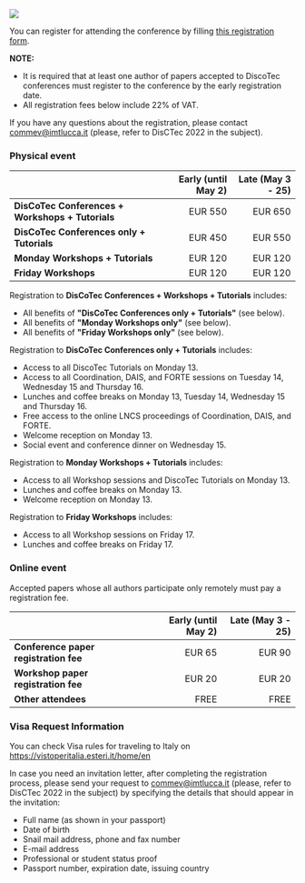[![](https://www.discotec.org/2022/discotec2022-banner.jpeg)](https://www.discotec.org/2022/)

You can register for attending the conference by filling [this registration form](...).


**NOTE:**
* It is required that at least one author of papers accepted to DiscoTec conferences must register to the conference by the early registration date. 
* All registration fees below include 22% of VAT. 

If you have any questions about the registration, please contact <commev@imtlucca.it> (please, refer to DisCTec 2022 in the subject).

### Physical event

| | Early (until May 2) | Late (May 3 - 25) |
| - | -: | -: |
| **DisCoTec Conferences + Workshops + Tutorials** | EUR 550  | EUR 650 | 
| **DisCoTec Conferences only + Tutorials** | EUR 450 | EUR 550 |
| **Monday Workshops + Tutorials** | EUR 120 | EUR 120 |
| **Friday Workshops** | EUR 120 | EUR 120 |


Registration to **DisCoTec Conferences + Workshops + Tutorials** includes:
* All benefits of **"DisCoTec Conferences only + Tutorials"** (see below).
* All benefits of **"Monday Workshops only"** (see below).
* All benefits of **"Friday Workshops only"** (see below).

Registration to **DisCoTec Conferences only + Tutorials** includes:
* Access to all DiscoTec Tutorials on Monday 13.
* Access to all Coordination, DAIS, and FORTE sessions on Tuesday 14, Wednesday 15 and Thursday 16.
* Lunches and coffee breaks on Monday 13, Tuesday 14, Wednesday 15 and Thursday 16. 
* Free access to the online LNCS proceedings of Coordination, DAIS, and FORTE. 
* Welcome reception on Monday 13.     
* Social event and conference dinner on Wednesday 15. 

Registration to **Monday Workshops + Tutorials** includes:
* Access to all Workshop sessions and DiscoTec Tutorials on Monday 13.
* Lunches and coffee breaks on Monday 13. 
* Welcome reception on Monday 13.     

Registration to **Friday Workshops** includes:
* Access to all Workshop sessions on Friday 17.
* Lunches and coffee breaks on Friday 17.

<!-- Similar to past editions, there are no special fees for students but we have a limited amount of student travel grants provided by IFIP. -->

### Online event

Accepted papers whose all authors participate only remotely must  pay a registration fee.

| | Early (until May 2) | Late (May 3 - 25) |
| - | -: | -: | 
| **Conference paper registration fee** | EUR 65 | EUR 90 | 
| **Workshop paper registration fee** | EUR 20 | EUR 20 |
| **Other attendees** | FREE | FREE |

### Visa Request Information
You can check Visa rules for traveling to Italy on <https://vistoperitalia.esteri.it/home/en>

In case you need an invitation letter, after completing the registration process, please send your request to <commev@imtlucca.it> (please, refer to DisCTec 2022 in the subject) by specifying the details that should appear in the invitation:

* Full name (as shown in your passport)
* Date of birth
* Snail mail address, phone and fax number
* E-mail address
* Professional or student status proof
* Passport number, expiration date, issuing country